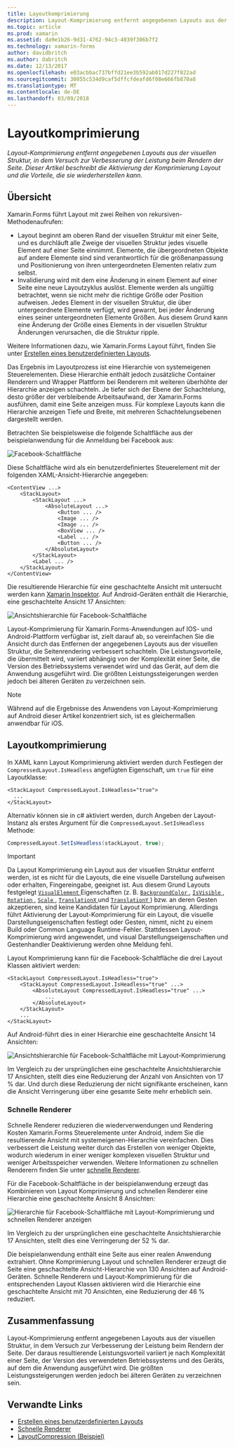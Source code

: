 ```yaml
---
title: Layoutkomprimierung
description: Layout-Komprimierung entfernt angegebenen Layouts aus der visuellen Struktur, in dem Versuch zur Verbesserung der Leistung beim Rendern der Seite. Dieser Artikel beschreibt die Aktivierung der Komprimierung Layout und die Vorteile, die sie wiederherstellen kann.
ms.topic: article
ms.prod: xamarin
ms.assetid: da9e1b26-9d31-4762-94c3-4039f306b7f2
ms.technology: xamarin-forms
author: davidbritch
ms.author: dabritch
ms.date: 12/13/2017
ms.openlocfilehash: e03acbbac737bffd21ee3b592ab017d227f822ad
ms.sourcegitcommit: 30055c534d9caf5dffcfdeafd6f08e666fb870a8
ms.translationtype: MT
ms.contentlocale: de-DE
ms.lasthandoff: 03/09/2018
---
```

# <a name="layout-compression"></a>Layoutkomprimierung

_Layout-Komprimierung entfernt angegebenen Layouts aus der visuellen Struktur, in dem Versuch zur Verbesserung der Leistung beim Rendern der Seite. Dieser Artikel beschreibt die Aktivierung der Komprimierung Layout und die Vorteile, die sie wiederherstellen kann._

## <a name="overview"></a>Übersicht

Xamarin.Forms führt Layout mit zwei Reihen von rekursiven-Methodenaufrufen:

- Layout beginnt am oberen Rand der visuellen Struktur mit einer Seite, und es durchläuft alle Zweige der visuellen Struktur jedes visuelle Element auf einer Seite einnimmt. Elemente, die übergeordneten Objekte auf andere Elemente sind sind verantwortlich für die größenanpassung und Positionierung von ihren untergeordneten Elementen relativ zum selbst.
- Invalidierung wird mit dem eine Änderung in einem Element auf einer Seite eine neue Layoutzyklus auslöst. Elemente werden als ungültig betrachtet, wenn sie nicht mehr die richtige Größe oder Position aufweisen. Jedes Element in der visuellen Struktur, die über untergeordnete Elemente verfügt, wird gewarnt, bei jeder Änderung eines seiner untergeordneten Elemente Größen. Aus diesem Grund kann eine Änderung der Größe eines Elements in der visuellen Struktur Änderungen verursachen, die die Struktur ripple.

Weitere Informationen dazu, wie Xamarin.Forms Layout führt, finden Sie unter [Erstellen eines benutzerdefinierten Layouts](~/xamarin-forms/user-interface/layouts/custom.md).

Das Ergebnis im Layoutprozess ist eine Hierarchie von systemeigenen Steuerelementen. Diese Hierarchie enthält jedoch zusätzliche Container Renderern und Wrapper Plattform bei Renderern mit weiteren überhöhte der Hierarchie anzeigen schachteln. Je tiefer sich der Ebene der Schachtelung, desto größer der verbleibende Arbeitsaufwand, der Xamarin.Forms ausführen, damit eine Seite anzeigen muss. Für komplexe Layouts kann die Hierarchie anzeigen Tiefe und Breite, mit mehreren Schachtelungsebenen dargestellt werden.

Betrachten Sie beispielsweise die folgende Schaltfläche aus der beispielanwendung für die Anmeldung bei Facebook aus:

![](layout-compression-images/facebook-button.png "Facebook-Schaltfläche")

Diese Schaltfläche wird als ein benutzerdefiniertes Steuerelement mit der folgenden XAML-Ansicht-Hierarchie angegeben:

```xaml
<ContentView ...>
    <StackLayout>
        <StackLayout ...>
            <AbsoluteLayout ...>
                <Button ... />    
                <Image ... />
                <Image ... />
                <BoxView ... />
                <Label ... />
                <Button ... />
            </AbsoluteLayout>
        </StackLayout>
        <Label ... />
    </StackLayout>    
</ContentView>
```

Die resultierende Hierarchie für eine geschachtelte Ansicht mit untersucht werden kann [Xamarin Inspektor](~/tools/inspector/index.md). Auf Android-Geräten enthält die Hierarchie, eine geschachtelte Ansicht 17 Ansichten:

![](layout-compression-images/no-compression.png "Ansichtshierarchie für Facebook-Schaltfläche")

Layout-Komprimierung für Xamarin.Forms-Anwendungen auf IOS- und Android-Plattform verfügbar ist, zielt darauf ab, so vereinfachen Sie die Ansicht durch das Entfernen der angegebenen Layouts aus der visuellen Struktur, die Seitenrendering verbessert schachteln. Die Leistungsvorteile, die übermittelt wird, variiert abhängig von der Komplexität einer Seite, die Version des Betriebssystems verwendet wird und das Gerät, auf dem die Anwendung ausgeführt wird. Die größten Leistungssteigerungen werden jedoch bei älteren Geräten zu verzeichnen sein.

> [!NOTE]
> Während auf die Ergebnisse des Anwendens von Layout-Komprimierung auf Android dieser Artikel konzentriert sich, ist es gleichermaßen anwendbar für iOS.

## <a name="layout-compression"></a>Layoutkomprimierung

In XAML kann Layout Komprimierung aktiviert werden durch Festlegen der `CompressedLayout.IsHeadless` angefügten Eigenschaft, um `true` für eine Layoutklasse:

```xaml
<StackLayout CompressedLayout.IsHeadless="true">
  ...
</StackLayout>   
```

Alternativ können sie in c# aktiviert werden, durch Angeben der Layout-Instanz als erstes Argument für die `CompressedLayout.SetIsHeadless` Methode:

```csharp
CompressedLayout.SetIsHeadless(stackLayout, true);
```

> [!IMPORTANT]
> Da Layout Komprimierung ein Layout aus der visuellen Struktur entfernt werden, ist es nicht für die Layouts, die eine visuelle Darstellung aufweisen oder erhalten, Fingereingabe, geeignet ist. Aus diesem Grund Layouts festgelegt [ `VisualElement` ](https://developer.xamarin.com/api/type/Xamarin.Forms.VisualElement/) Eigenschaften (z. B. [ `BackgroundColor` ](https://developer.xamarin.com/api/property/Xamarin.Forms.VisualElement.BackgroundColor/), [ `IsVisible` ](https://developer.xamarin.com/api/property/Xamarin.Forms.VisualElement.IsVisible/), [ `Rotation` ](https://developer.xamarin.com/api/property/Xamarin.Forms.VisualElement.Rotation/), [ `Scale` ](https://developer.xamarin.com/api/property/Xamarin.Forms.VisualElement.Scale/), [ `TranslationX` ](https://developer.xamarin.com/api/property/Xamarin.Forms.VisualElement.TranslationX/) und [ `TranslationY` ](https://developer.xamarin.com/api/property/Xamarin.Forms.VisualElement.TranslationY/)) bzw. an deren Gesten akzeptieren, sind keine Kandidaten für Layout Komprimierung. Allerdings führt Aktivierung der Layout-Komprimierung für ein Layout, die visuelle Darstellungseigenschaften festlegt oder Gesten, nimmt, nicht zu einem Build oder Common Language Runtime-Fehler. Stattdessen Layout-Komprimierung wird angewendet, und visual Darstellungseigenschaften und Gestenhandler Deaktivierung werden ohne Meldung fehl.

Layout Komprimierung kann für die Facebook-Schaltfläche die drei Layout Klassen aktiviert werden:

```xaml
<StackLayout CompressedLayout.IsHeadless="true">
    <StackLayout CompressedLayout.IsHeadless="true" ...>
        <AbsoluteLayout CompressedLayout.IsHeadless="true" ...>
            ...
        </AbsoluteLayout>
    </StackLayout>
    ...
</StackLayout>  
```

Auf Android-führt dies in einer Hierarchie eine geschachtelte Ansicht 14 Ansichten:

![](layout-compression-images/layout-compression.png "Ansichtshierarchie für Facebook-Schaltfläche mit Layout-Komprimierung")

Im Vergleich zu der ursprünglichen eine geschachtelte Ansichtshierarchie 17 Ansichten, stellt dies eine Reduzierung der Anzahl von Ansichten von 17 % dar. Und durch diese Reduzierung der nicht signifikante erscheinen, kann die Ansicht Verringerung über eine gesamte Seite mehr erheblich sein.

### <a name="fast-renderers"></a>Schnelle Renderer

Schnelle Renderer reduzieren die wiederverwendungen und Rendering Kosten Xamarin.Forms Steuerelemente unter Android, indem Sie die resultierende Ansicht mit systemeigenen-Hierarchie vereinfachen. Dies verbessert die Leistung weiter durch das Erstellen von weniger Objekte, wodurch wiederum in einer weniger komplexen visuellen Struktur und weniger Arbeitsspeicher verwenden. Weitere Informationen zu schnellen Renderern finden Sie unter [schnelle Renderer](~/xamarin-forms/internals/fast-renderers.md).

Für die Facebook-Schaltfläche in der beispielanwendung erzeugt das Kombinieren von Layout Komprimierung und schnellen Renderer eine Hierarchie eine geschachtelte Ansicht 8 Ansichten:

![](layout-compression-images/layout-compression-with-fast-renderers.png "Hierarchie für Facebook-Schaltfläche mit Layout-Komprimierung und schnellen Renderer anzeigen")

Im Vergleich zu der ursprünglichen eine geschachtelte Ansichtshierarchie 17 Ansichten, stellt dies eine Verringerung der 52 % dar.

Die beispielanwendung enthält eine Seite aus einer realen Anwendung extrahiert. Ohne Komprimierung Layout und schnellen Renderer erzeugt die Seite eine geschachtelte Ansicht-Hierarchie von 130 Ansichten auf Android-Geräten. Schnelle Renderern und Layout-Komprimierung für die entsprechenden Layout Klassen aktivieren wird die Hierarchie eine geschachtelte Ansicht mit 70 Ansichten, eine Reduzierung der 46 % reduziert.

## <a name="summary"></a>Zusammenfassung

Layout-Komprimierung entfernt angegebenen Layouts aus der visuellen Struktur, in dem Versuch zur Verbesserung der Leistung beim Rendern der Seite. Der daraus resultierende Leistungsvorteil variiert je nach Komplexität einer Seite, der Version des verwendeten Betriebssystems und des Geräts, auf dem die Anwendung ausgeführt wird. Die größten Leistungssteigerungen werden jedoch bei älteren Geräten zu verzeichnen sein.


## <a name="related-links"></a>Verwandte Links

- [Erstellen eines benutzerdefinierten Layouts](~/xamarin-forms/user-interface/layouts/custom.md)
- [Schnelle Renderer](~/xamarin-forms/internals/fast-renderers.md)
- [LayoutCompression (Beispiel)](https://developer.xamarin.com/samples/xamarin-forms/userinterface/layoutcompression/)
